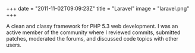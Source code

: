 +++
date = "2011-11-02T09:09:23Z"
title = "Laravel"
image = "laravel.png"
+++

A clean and classy framework for PHP 5.3 web development.  I was an active member of the community where I reviewed commits, submitted patches, moderated the forums, and discussed code topics with other users.
